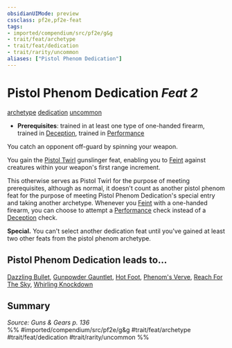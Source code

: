 ```yaml
---
obsidianUIMode: preview
cssclass: pf2e,pf2e-feat
tags:
- imported/compendium/src/pf2e/g&g
- trait/feat/archetype
- trait/feat/dedication
- trait/rarity/uncommon
aliases: ["Pistol Phenom Dedication"]
---
```

# Pistol Phenom Dedication  *Feat 2*  
[archetype](archetype.md)  [dedication](dedication.md)  [uncommon](uncommon.md)  

- **Prerequisites**: trained in at least one type of one-handed firearm, trained in [Deception](../skills.md#Deception), trained in [Performance](../skills.md#Performance)

You catch an opponent off-guard by spinning your weapon.

You gain the [Pistol Twirl](pistol-twirl-g-g.md) gunslinger feat, enabling you to [Feint](feint.md) against creatures within your weapon's first range increment.

This otherwise serves as Pistol Twirl for the purpose of meeting prerequisites, although as normal, it doesn't count as another pistol phenom feat for the purpose of meeting Pistol Phenom Dedication's special entry and taking another archetype. Whenever you [Feint](feint.md) with a one-handed firearm, you can choose to attempt a [Performance](../skills.md#Performance) check instead of a [Deception](../skills.md#Deception) check.

**Special.** You can't select another dedication feat until you've gained at least two other feats from the pistol phenom archetype.

## Pistol Phenom Dedication leads to...

[Dazzling Bullet](dazzling-bullet-g-g.md), [Gunpowder Gauntlet](gunpowder-gauntlet-g-g.md), [Hot Foot](hot-foot-g-g.md), [Phenom's Verve](phenoms-verve-g-g.md), [Reach For The Sky](reach-for-the-sky-g-g.md), [Whirling Knockdown](whirling-knockdown-g-g.md)

## Summary

*Source: Guns & Gears p. 136*  
%% #imported/compendium/src/pf2e/g&g #trait/feat/archetype #trait/feat/dedication #trait/rarity/uncommon %%